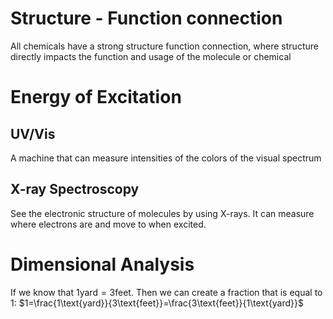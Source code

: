 # Structure - Function connection
All chemicals have a strong structure function connection, where structure directly impacts the function and usage of the molecule or chemical

# Energy of Excitation
## UV/Vis
A machine that can measure intensities of the colors of the visual spectrum

## X-ray Spectroscopy
See the electronic structure of molecules by using X-rays.
It can measure where electrons are and move to when excited.

# Dimensional Analysis
If we know that $1\text{yard}=3\text{feet}$. Then we can create a fraction that is equal to 1:
$1=\frac{1\text{yard}}{3\text{feet}}=\frac{3\text{feet}}{1\text{yard}}$
